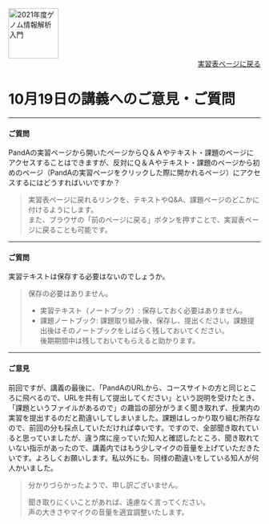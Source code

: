 <img src="https://lh3.googleusercontent.com/pw/AM-JKLVhTn_UySwMdfMwXvoq8l3VN7IkrY9cwtH2YJVMxAlMznUBWC9IpFtgPRIyfAXru4oykkYD-1WjWi0Ao5XgkB9JICvzDBcfn0L_5X2_KOOppsURK5DfSifCC-s7Vx5oQrBUn_BNWn_hfAPdhlVbKQGE=w1097-h235-no?authuser=0" alt="2021年度ゲノム情報解析入門" height="100px" align="middle">

<div align="right"><a href="https://github.com/CropEvol/lecture#section2">実習表ページに戻る</a></div>

# 10月19日の講義へのご意見・ご質問

---

#### ご質問

PandAの実習ページから開いたページからＱ＆Ａやテキスト・課題のページにアクセスすることはできますが、反対にＱ＆Ａやテキスト・課題のページから初めのページ（PandAの実習ページをクリックした際に開かれるページ）にアクセスするにはどうすればいいですか？

> 実習表ページに戻れるリンクを、テキストやQ&A、課題ページのどこかに付けるようにします。  
> また、ブラウザの「前のページに戻る」ボタンを押すことで、実習表ページに戻ることも可能です。


---
#### ご質問

実習テキストは保存する必要はないのでしょうか。

> 保存の必要はありません。
>
> - 実習テキスト（ノートブック）: 保存しておく必要はありません。
> - 課題ノートブック: 課題取り組み後、保存し、提出ください。課題提出後はそのノートブックをしばらく残しておいてください。  
> 後期期間中は残しておいてもらえると助かります。


---
#### ご意見

前回ですが、講義の最後に、「PandAのURLから、コースサイトの方と同じところに飛べるので、URLを共有して提出してください」という説明を受けたとき、「課題というファイルがあるので」の趣旨の部分がうまく聞き取れず、授業内の実習を提出するのだと勘違いしてしまいました。課題はしっかり取り組む所存なので、前回の分も採点していただければ幸いです。ですので、全部聞き取れていると思っていましたが、違う席に座っていた知人と確認したところ、聞き取れていない指示があったので、講義内ではもう少しマイクの音量を上げていただきたいです。よろしくお願いします。私以外にも、同様の勘違いをしている知人が何人かいました。


> 分かりづらかったようで、申し訳ございません。
> 
> 聞き取りにくいことがあれば、遠慮なく言ってください。  
> 声の大きさやマイクの音量を適宜調整いたします。
